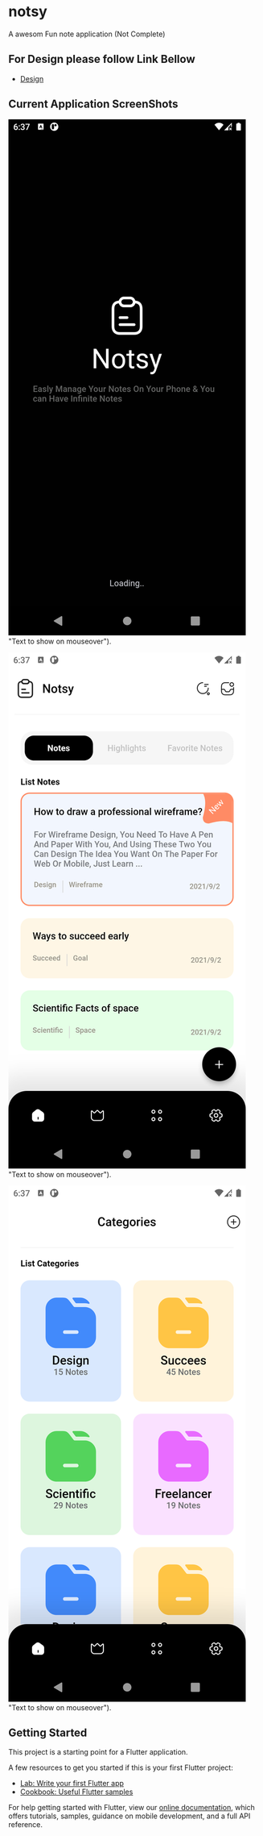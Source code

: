 # notsy

A awesom Fun note application (Not Complete)

## For Design please follow Link Bellow
- [Design](https://dribbble.com/shots/16811788-Notes-app)


## Current Application ScreenShots

![Start Screen](./resources/Screenshot_1641821828.png)"Text to show on mouseover").

![Start Screen](./resources/Screenshot_1641821864.png)"Text to show on mouseover").

![Start Screen](./resources/Screenshot_1641821872.png)"Text to show on mouseover").

## Getting Started

This project is a starting point for a Flutter application.

A few resources to get you started if this is your first Flutter project:

- [Lab: Write your first Flutter app](https://flutter.dev/docs/get-started/codelab)
- [Cookbook: Useful Flutter samples](https://flutter.dev/docs/cookbook)

For help getting started with Flutter, view our
[online documentation](https://flutter.dev/docs), which offers tutorials,
samples, guidance on mobile development, and a full API reference.
